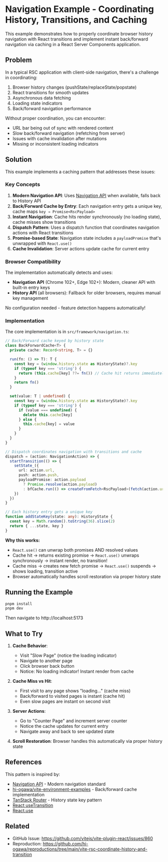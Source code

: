 # Navigation Example - Coordinating History, Transitions, and Caching

This example demonstrates how to properly coordinate browser history navigation with React transitions and implement instant back/forward navigation via caching in a React Server Components application.

## Problem

In a typical RSC application with client-side navigation, there's a challenge in coordinating:

1. Browser history changes (pushState/replaceState/popstate)
2. React transitions for smooth updates
3. Asynchronous data fetching
4. Loading state indicators
5. Back/forward navigation performance

Without proper coordination, you can encounter:

- URL bar being out of sync with rendered content
- Slow back/forward navigation (refetching from server)
- Issues with cache invalidation after mutations
- Missing or inconsistent loading indicators

## Solution

This example implements a caching pattern that addresses these issues:

### Key Concepts

1. **Modern Navigation API**: Uses [Navigation API](https://developer.mozilla.org/en-US/docs/Web/API/Navigation_API) when available, falls back to History API
2. **Back/Forward Cache by Entry**: Each navigation entry gets a unique key, cache maps `key → Promise<RscPayload>`
3. **Instant Navigation**: Cache hits render synchronously (no loading state), cache misses show transitions
4. **Dispatch Pattern**: Uses a dispatch function that coordinates navigation actions with React transitions
5. **Promise-based State**: Navigation state includes a `payloadPromise` that's unwrapped with `React.use()`
6. **Cache Invalidation**: Server actions update cache for current entry

### Browser Compatibility

The implementation automatically detects and uses:

- **Navigation API** (Chrome 102+, Edge 102+): Modern, cleaner API with built-in entry keys
- **History API** (all browsers): Fallback for older browsers, requires manual key management

No configuration needed - feature detection happens automatically!

### Implementation

The core implementation is in `src/framework/navigation.ts`:

```typescript
// Back/Forward cache keyed by history state
class BackForwardCache<T> {
  private cache: Record<string, T> = {}

  run(fn: () => T): T {
    const key = (window.history.state as HistoryState)?.key
    if (typeof key === 'string') {
      return (this.cache[key] ??= fn()) // Cache hit returns immediately!
    }
    return fn()
  }

  set(value: T | undefined) {
    const key = (window.history.state as HistoryState)?.key
    if (typeof key === 'string') {
      if (value === undefined) {
        delete this.cache[key]
      } else {
        this.cache[key] = value
      }
    }
  }
}

// Dispatch coordinates navigation with transitions and cache
dispatch = (action: NavigationAction) => {
  startTransition(() => {
    setState_({
      url: action.url,
      push: action.push,
      payloadPromise: action.payload
        ? Promise.resolve(action.payload)
        : bfCache.run(() => createFromFetch<RscPayload>(fetch(action.url))),
    })
  })
}

// Each history entry gets a unique key
function addStateKey(state: any): HistoryState {
  const key = Math.random().toString(36).slice(2)
  return { ...state, key }
}
```

**Why this works:**

- `React.use()` can unwrap both promises AND resolved values
- Cache hit → returns existing promise → `React.use()` unwraps synchronously → instant render, no transition!
- Cache miss → creates new fetch promise → `React.use()` suspends → shows loading, transition active
- Browser automatically handles scroll restoration via proper history state

## Running the Example

```bash
pnpm install
pnpm dev
```

Then navigate to http://localhost:5173

## What to Try

1. **Cache Behavior**:
   - Visit "Slow Page" (notice the loading indicator)
   - Navigate to another page
   - Click browser back button
   - Notice: No loading indicator! Instant render from cache

2. **Cache Miss vs Hit**:
   - First visit to any page shows "loading..." (cache miss)
   - Back/forward to visited pages is instant (cache hit)
   - Even slow pages are instant on second visit

3. **Server Actions**:
   - Go to "Counter Page" and increment server counter
   - Notice the cache updates for current entry
   - Navigate away and back to see updated state

4. **Scroll Restoration**: Browser handles this automatically via proper history state

## References

This pattern is inspired by:

- [Navigation API](https://developer.mozilla.org/en-US/docs/Web/API/Navigation_API) - Modern navigation standard
- [hi-ogawa/vite-environment-examples](https://github.com/hi-ogawa/vite-environment-examples/blob/main/examples/react-server/src/features/router/browser.ts) - Back/forward cache implementation
- [TanStack Router](https://github.com/TanStack/router/blob/main/packages/history/src/index.ts) - History state key pattern
- [React useTransition](https://react.dev/reference/react/useTransition)
- [React.use](https://react.dev/reference/react/use)

## Related

- GitHub Issue: https://github.com/vitejs/vite-plugin-react/issues/860
- Reproduction: https://github.com/hi-ogawa/reproductions/tree/main/vite-rsc-coordinate-history-and-transition
